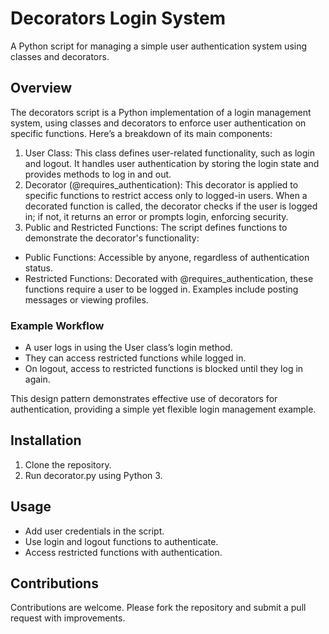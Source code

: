 # Decorators Login System
A Python script for managing a simple user authentication system using classes and decorators.

## Overview

The decorators script is a Python implementation of a login management system, using classes and decorators to enforce user authentication on specific functions. Here’s a breakdown of its main components:
1. User Class: This class defines user-related functionality, such as login and logout. It handles user authentication by storing the login state and provides methods to log in and out.
2. Decorator (@requires_authentication): This decorator is applied to specific functions to restrict access only to logged-in users. When a decorated function is called, the decorator checks if the user is logged in; if not, it returns an error or prompts login, enforcing security.
3. Public and Restricted Functions: The script defines functions to demonstrate the decorator's functionality:
  - Public Functions: Accessible by anyone, regardless of authentication status.
  - Restricted Functions: Decorated with @requires_authentication, these functions require a user to be logged in. Examples include posting messages or viewing profiles.

### Example Workflow
- A user logs in using the User class’s login method.
- They can access restricted functions while logged in.
- On logout, access to restricted functions is blocked until they log in again.

This design pattern demonstrates effective use of decorators for authentication, providing a simple yet flexible login management example.

## Installation
1. Clone the repository.
2. Run decorator.py using Python 3.

## Usage
- Add user credentials in the script.
- Use login and logout functions to authenticate.
- Access restricted functions with authentication.

## Contributions
Contributions are welcome. Please fork the repository and submit a pull request with improvements.

